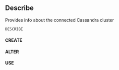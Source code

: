```DOCKER

```
## Describe
Provides info about the connected Cassandra cluster
```Apache Cassandra
DESCRIBE


```

#### CREATE

#### ALTER
#### USE